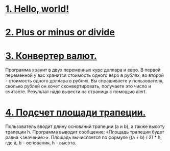 # [1. Hello, world!](https://github.com/kornilovaap/JavaScript_GeekBrains.ru/blob/main/lesson_1/hello.html)
    
# [2. Plus or minus or divide](https://github.com/kornilovaap/JavaScript_GeekBrains.ru/blob/main/lesson_1/calculate.html)
    
# [3. Конвертер валют.](https://github.com/kornilovaap/JavaScript_GeekBrains.ru/blob/main/lesson_1/currency_converter.html)
Программа хранит в двух переменных курс доллара и евро. 
В первой переменной у вас хранится стоимость одного евро в рублях, во второй - стоимость одного доллара в рублях. 
Вы спрашиваете у пользователя, сколько рублей он хочет сконвертировать, получаете это число и считаете. 
Результат надо вывести на страницу с помощью alert.
    
# [4. Подсчет площади трапеции.](https://github.com/kornilovaap/JavaScript_GeekBrains.ru/blob/main/lesson_1/trapezoid.html)
Пользователь вводит длину оснований трапеции (a и b), а также высоту трапеции h. 
Программа выводит сообщение: «Площадь трапеции будет равна <значение>». 
Площадь вычисляется по формуле ((a + b) / 2) * h, где a, b - основания, h - высота.
 
